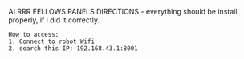 ALRRR FELLOWS PANELS DIRECTIONS
    - everything should be install properly, if i did it correctly.

    How to access: 
    1. Connect to robot Wifi
    2. search this IP: 192.168.43.1:8001